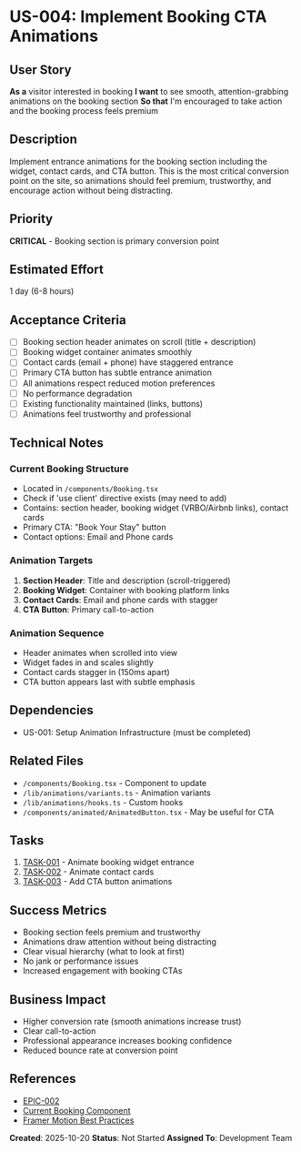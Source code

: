 # US-004: Implement Booking CTA Animations

## User Story
**As a** visitor interested in booking
**I want** to see smooth, attention-grabbing animations on the booking section
**So that** I'm encouraged to take action and the booking process feels premium

## Description
Implement entrance animations for the booking section including the widget, contact cards, and CTA button. This is the most critical conversion point on the site, so animations should feel premium, trustworthy, and encourage action without being distracting.

## Priority
**CRITICAL** - Booking section is primary conversion point

## Estimated Effort
1 day (6-8 hours)

## Acceptance Criteria
- [ ] Booking section header animates on scroll (title + description)
- [ ] Booking widget container animates smoothly
- [ ] Contact cards (email + phone) have staggered entrance
- [ ] Primary CTA button has subtle entrance animation
- [ ] All animations respect reduced motion preferences
- [ ] No performance degradation
- [ ] Existing functionality maintained (links, buttons)
- [ ] Animations feel trustworthy and professional

## Technical Notes

### Current Booking Structure
- Located in `/components/Booking.tsx`
- Check if 'use client' directive exists (may need to add)
- Contains: section header, booking widget (VRBO/Airbnb links), contact cards
- Primary CTA: "Book Your Stay" button
- Contact options: Email and Phone cards

### Animation Targets
1. **Section Header**: Title and description (scroll-triggered)
2. **Booking Widget**: Container with booking platform links
3. **Contact Cards**: Email and phone cards with stagger
4. **CTA Button**: Primary call-to-action

### Animation Sequence
- Header animates when scrolled into view
- Widget fades in and scales slightly
- Contact cards stagger in (150ms apart)
- CTA button appears last with subtle emphasis

## Dependencies
- US-001: Setup Animation Infrastructure (must be completed)

## Related Files
- `/components/Booking.tsx` - Component to update
- `/lib/animations/variants.ts` - Animation variants
- `/lib/animations/hooks.ts` - Custom hooks
- `/components/animated/AnimatedButton.tsx` - May be useful for CTA

## Tasks
1. [TASK-001](./tasks/TASK-001.md) - Animate booking widget entrance
2. [TASK-002](./tasks/TASK-002.md) - Animate contact cards
3. [TASK-003](./tasks/TASK-003.md) - Add CTA button animations

## Success Metrics
- Booking section feels premium and trustworthy
- Animations draw attention without being distracting
- Clear visual hierarchy (what to look at first)
- No jank or performance issues
- Increased engagement with booking CTAs

## Business Impact
- Higher conversion rate (smooth animations increase trust)
- Clear call-to-action
- Professional appearance increases booking confidence
- Reduced bounce rate at conversion point

## References
- [EPIC-002](../epic.md)
- [Current Booking Component](../../../../components/Booking.tsx)
- [Framer Motion Best Practices](https://www.framer.com/motion/guide-best-practices/)

**Created**: 2025-10-20
**Status**: Not Started
**Assigned To**: Development Team
